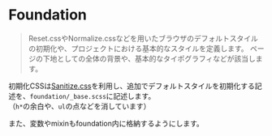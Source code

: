 # Foundation

> Reset.cssやNormalize.cssなどを用いたブラウザのデフォルトスタイルの初期化や、プロジェクトにおける基本的なスタイルを定義します。 ページの下地としての全体の背景や、基本的なタイポグラフィなどが該当します。

初期化CSSは[Sanitize.css](https://csstools.github.io/sanitize.css/)を利用し、追加でデフォルトスタイルを初期化する記述を、`foundation/_base.scss`に記述します。  
（`h*`の余白や、`ul`の点などを消しています）

また、変数やmixinもfoundation内に格納するようにします。